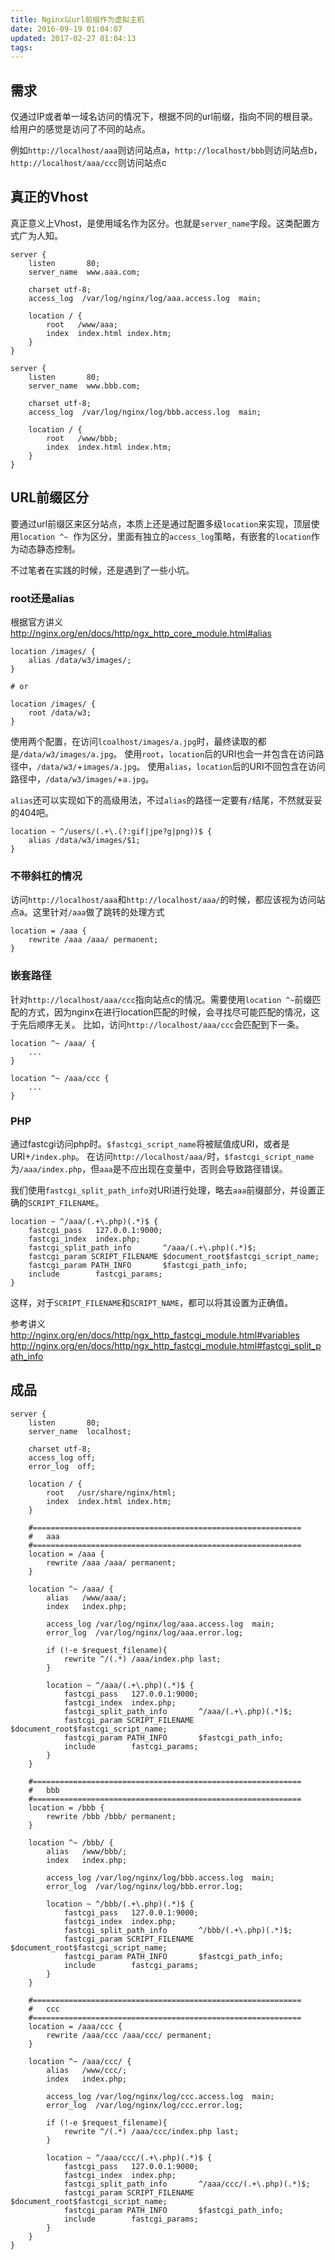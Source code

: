 ```yaml
---
title: Nginx以url前缀作为虚拟主机
date: 2016-09-19 01:04:07
updated: 2017-02-27 01:04:13
tags:
---
```

## 需求

仅通过IP或者单一域名访问的情况下，根据不同的url前缀，指向不同的根目录。给用户的感觉是访问了不同的站点。

例如`http://localhost/aaa`则访问站点a，`http://localhost/bbb`则访问站点b，`http://localhost/aaa/ccc`则访问站点c

## 真正的Vhost

真正意义上Vhost，是使用域名作为区分。也就是`server_name`字段。这类配置方式广为人知。
```
server {
    listen       80;
    server_name  www.aaa.com;

    charset utf-8;
    access_log  /var/log/nginx/log/aaa.access.log  main;

    location / {
        root   /www/aaa;
        index  index.html index.htm;
    }
}

server {
    listen       80;
    server_name  www.bbb.com;

    charset utf-8;
    access_log  /var/log/nginx/log/bbb.access.log  main;

    location / {
        root   /www/bbb;
        index  index.html index.htm;
    }
}
```

## URL前缀区分

要通过url前缀区来区分站点，本质上还是通过配置多级`location`来实现，顶层使用`location ^~ `作为区分，里面有独立的`access_log`策略，有嵌套的`location`作为动态静态控制。

不过笔者在实践的时候，还是遇到了一些小坑。

### root还是alias

根据官方讲义
http://nginx.org/en/docs/http/ngx_http_core_module.html#alias

```
location /images/ {
    alias /data/w3/images/;
}

# or

location /images/ {
    root /data/w3;
}
```
使用两个配置，在访问`lcoalhost/images/a.jpg`时，最终读取的都是`/data/w3/images/a.jpg`。
使用`root`，`location`后的URI也会一并包含在访问路径中，`/data/w3/`+`images/a.jpg`。
使用`alias`，`location`后的URI不回包含在访问路径中，`/data/w3/images/`+`a.jpg`。

`alias`还可以实现如下的高级用法，不过`alias`的路径一定要有`/`结尾，不然就妥妥的404吧。
```
location ~ ^/users/(.+\.(?:gif|jpe?g|png))$ {
    alias /data/w3/images/$1;
}
```

### 不带斜杠的情况
访问`http://localhost/aaa`和`http://localhost/aaa/`的时候，都应该视为访问站点a。这里针对`/aaa`做了跳转的处理方式
```
location = /aaa {
    rewrite /aaa /aaa/ permanent;
}
```

### 嵌套路径
针对`http://localhost/aaa/ccc`指向站点c的情况。需要使用`location ^~`前缀匹配的方式，因为nginx在进行location匹配的时候，会寻找尽可能匹配的情况，这于先后顺序无关。
比如，访问`http://localhost/aaa/ccc`会匹配到下一条。

```
location ^~ /aaa/ {
    ...
}

location ^~ /aaa/ccc {
    ...
}
```

### PHP
通过fastcgi访问php时。`$fastcgi_script_name`将被赋值成URI，或者是URI+`/index.php`。
在访问`http://localhost/aaa/`时，`$fastcgi_script_name`为`/aaa/index.php`，但`aaa`是不应出现在变量中，否则会导致路径错误。

我们使用`fastcgi_split_path_info`对URI进行处理，略去`aaa`前缀部分，并设置正确的`SCRIPT_FILENAME`。
```
location ~ ^/aaa/(.+\.php)(.*)$ {
    fastcgi_pass   127.0.0.1:9000;
    fastcgi_index  index.php;
    fastcgi_split_path_info       ^/aaa/(.+\.php)(.*)$;
    fastcgi_param SCRIPT_FILENAME $document_root$fastcgi_script_name;
    fastcgi_param PATH_INFO       $fastcgi_path_info;
    include        fastcgi_params;
}
```
这样，对于`SCRIPT_FILENAME`和`SCRIPT_NAME`，都可以将其设置为正确值。

参考讲义
http://nginx.org/en/docs/http/ngx_http_fastcgi_module.html#variables
http://nginx.org/en/docs/http/ngx_http_fastcgi_module.html#fastcgi_split_path_info

## 成品

```
server {
    listen       80;
    server_name  localhost;

    charset utf-8;
    access_log off;
    error_log  off;

    location / {
        root   /usr/share/nginx/html;
        index  index.html index.htm;
    }

    #============================================================
    #   aaa
    #============================================================
    location = /aaa {
        rewrite /aaa /aaa/ permanent;
    }

    location ^~ /aaa/ {
        alias   /www/aaa/;
        index   index.php;
        
        access_log /var/log/nginx/log/aaa.access.log  main;
        error_log  /var/log/nginx/log/aaa.error.log;

        if (!-e $request_filename){  
            rewrite ^/(.*) /aaa/index.php last;  
        } 

        location ~ ^/aaa/(.+\.php)(.*)$ {
            fastcgi_pass   127.0.0.1:9000;
            fastcgi_index  index.php;
            fastcgi_split_path_info       ^/aaa/(.+\.php)(.*)$;
            fastcgi_param SCRIPT_FILENAME $document_root$fastcgi_script_name;
            fastcgi_param PATH_INFO       $fastcgi_path_info;
            include        fastcgi_params;
        }
    }

    #============================================================
    #   bbb
    #============================================================
    location = /bbb {
        rewrite /bbb /bbb/ permanent;
    }

    location ^~ /bbb/ {
        alias   /www/bbb/;
        index   index.php;

        access_log /var/log/nginx/log/bbb.access.log  main;
        error_log  /var/log/nginx/log/bbb.error.log;

        location ~ ^/bbb/(.+\.php)(.*)$ {
            fastcgi_pass   127.0.0.1:9000;
            fastcgi_index  index.php;
            fastcgi_split_path_info       ^/bbb/(.+\.php)(.*)$;
            fastcgi_param SCRIPT_FILENAME $document_root$fastcgi_script_name;
            fastcgi_param PATH_INFO       $fastcgi_path_info;
            include        fastcgi_params;
        }
    }

    #============================================================
    #   ccc
    #============================================================
    location = /aaa/ccc {
        rewrite /aaa/ccc /aaa/ccc/ permanent; 
    }

    location ^~ /aaa/ccc/ {
        alias   /www/ccc/;
        index   index.php;
        
        access_log /var/log/nginx/log/ccc.access.log  main;
        error_log  /var/log/nginx/log/ccc.error.log;

        if (!-e $request_filename){  
            rewrite ^/(.*) /aaa/ccc/index.php last;  
        } 

        location ~ ^/aaa/ccc/(.+\.php)(.*)$ {
            fastcgi_pass   127.0.0.1:9000;
            fastcgi_index  index.php;
            fastcgi_split_path_info       ^/aaa/ccc/(.+\.php)(.*)$;
            fastcgi_param SCRIPT_FILENAME $document_root$fastcgi_script_name;
            fastcgi_param PATH_INFO       $fastcgi_path_info;
            include        fastcgi_params;
        }
    }
}
```

